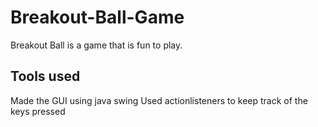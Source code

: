 # Breakout-Ball-Game
Breakout Ball is a game that is fun to play.
## Tools used
Made the GUI using java swing
Used actionlisteners to keep track of the keys pressed
